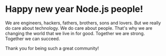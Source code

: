 # Happy new year Node.js people!

We are engineers, hackers, fathers, brothers, sons and lovers. But we really do care
about technology. We do care about people. That's why we are changing the world
that we live in for good. Together we are strong. Together we can succeed.

Thank you for being such a great community!